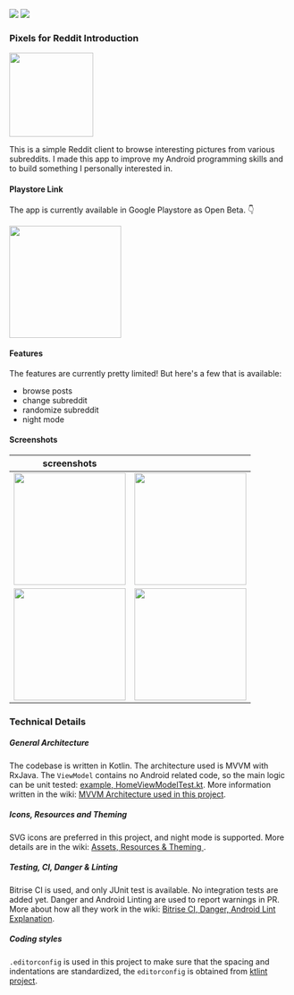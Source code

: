 [![](https://img.shields.io/badge/Kotlin-1.3.11-blue.svg)](https://kotlinlang.org) [![](https://app.bitrise.io/app/41a292091e9fb0ad.svg?token=Zdc9-YXqjcj5P5HEqTPU1Q)](https://app.bitrise.io/app/41a292091e9fb0ad)

### Pixels for Reddit Introduction
<img src="https://user-images.githubusercontent.com/1988156/50760475-4ce08180-12ab-11e9-87ec-d9bb7fb512cb.png" width="150px"/>

This is a simple Reddit client to browse interesting pictures from various subreddits. I made this app to improve my Android programming skills and to build something I personally interested in.

#### Playstore Link
The app is currently available in Google Playstore as Open Beta. :point_down: 

[<img src="https://play.google.com/intl/en_us/badges/images/generic/en_badge_web_generic.png" width="200px"/>](https://play.google.com/store/apps/details?id=beepbeep.pixelsforredditx&utm_source=github)

#### Features
The features are currently pretty limited! But here's a few that is available:
- browse posts
- change subreddit
- randomize subreddit
- night mode


#### Screenshots
| screenshots | |
| - | - |
| <img src="https://user-images.githubusercontent.com/1988156/50760058-0b9ba200-12aa-11e9-99f5-8c88c7418d2f.png" width="200px" /> | <img src="https://user-images.githubusercontent.com/1988156/50760059-0b9ba200-12aa-11e9-9917-71c25d9e0fbd.png" width="200px" /> |
| <img src="https://user-images.githubusercontent.com/1988156/50760060-0c343880-12aa-11e9-899d-d0d2af262693.png" width="200px" /> | <img src="https://user-images.githubusercontent.com/1988156/50760061-0c343880-12aa-11e9-8c20-fc0436998bc7.png" width="200px" /> |


### Technical Details
##### General Architecture 
The codebase is written in Kotlin. The architecture used is MVVM with RxJava. The `ViewModel` contains no Android related code, so the main logic can be unit tested: [example, HomeViewModelTest.kt](https://github.com/worker8/Pixels/blob/b34b0a5fdf6e5e63f9298ccea51f08afaef792ca/app/src/test/java/beepbeep/pixelsforreddit/home/HomeViewModelTest.kt). More information written in the wiki: [MVVM Architecture used in this project](https://github.com/worker8/Pixels/wiki/MVVM-Architecture-used-in-this-project).
 
##### Icons, Resources and Theming
SVG icons are preferred in this project, and night mode is supported. More details are in the wiki: [Assets, Resources & Theming
](https://github.com/worker8/Pixels/wiki/Assets,-Resources-&-Theming).

##### Testing, CI, Danger & Linting
Bitrise CI is used, and only JUnit test is available. No integration tests are added yet. Danger and Android Linting are used to report warnings in PR. More about how all they work in the wiki: [Bitrise CI, Danger, Android Lint Explanation](https://github.com/worker8/Pixels/wiki/Bitrise-CI,-Danger,-Android-Lint-Explanation).

##### Coding styles
`.editorconfig` is used in this project to make sure that the spacing and indentations are standardized, the `editorconfig` is obtained from [ktlint project](https://github.com/shyiko/ktlint/blob/master/.editorconfig). 

